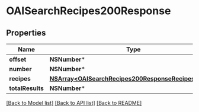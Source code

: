 # OAISearchRecipes200Response

## Properties
Name | Type | Description | Notes
------------ | ------------- | ------------- | -------------
**offset** | **NSNumber*** |  | [optional] 
**number** | **NSNumber*** |  | [optional] 
**recipes** | [**NSArray&lt;OAISearchRecipes200ResponseRecipesInner&gt;***](OAISearchRecipes200ResponseRecipesInner.md) |  | [optional] 
**totalResults** | **NSNumber*** |  | [optional] 

[[Back to Model list]](../README.md#documentation-for-models) [[Back to API list]](../README.md#documentation-for-api-endpoints) [[Back to README]](../README.md)


